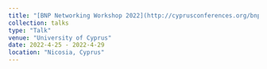 ```yaml
---
title: "[BNP Networking Workshop 2022](http://cyprusconferences.org/bnp2022/)"
collection: talks
type: "Talk"
venue: "University of Cyprus"
date: 2022-4-25 - 2022-4-29
location: "Nicosia, Cyprus"
---
```


